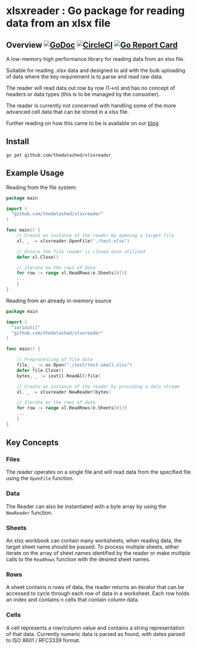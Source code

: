 # xlsxreader : Go package for reading data from an xlsx file

## Overview [![GoDoc](https://godoc.org/github.com/thedatashed/xlsxreader?status.svg)](https://godoc.org/github.com/thedatashed/xlsxreader) [![CircleCI](https://circleci.com/gh/TheDataShed/xlsxreader.svg?style=shield&circle-token=278b8226f604014c183d01a96d4eb6ead9d0bc79)](https://github.com/TheDataShed/xlsxreader) [![Go Report Card](https://goreportcard.com/badge/github.com/thedatashed/xlsxreader)](https://goreportcard.com/report/github.com/thedatashed/xlsxreader)

A low-memory high performance library for reading data from an xlsx file.

Suitable for reading .xlsx data and designed to aid with the bulk uploading of data where the key requirement is to parse and read raw data.

The reader will read data out row by row (1->n) and has no concept of headers or data types (this is to be managed by the consumer).

The reader is currently not concerned with handling some of the more advanced cell data that can be stored in a xlsx file.

Further reading on how this came to be is available on our [blog](https://www.thedatashed.co.uk/2019/02/13/go-shedsheet-reader/)

## Install

```
go get github.com/thedatashed/xlsxreader
```

## Example Usage
Reading from the file system:

```go
package main

import (
  "github.com/thedatashed/xlsxreader"
)

func main() {
    // Create an instance of the reader by opening a target file
    xl, _ := xlsxreader.OpenFile("./test.xlsx")

    // Ensure the file reader is closed once utilised
    defer xl.Close()

    // Iterate on the rows of data
    for row := range xl.ReadRows(e.Sheets[0]){
    ...
    }
}
```

Reading from an already in-memory source
```go
package main

import (
  "io/ioutil"
  "github.com/thedatashed/xlsxreader"
)

func main() {

    // Preprocessing of file data
    file, _ := os.Open("./test/test-small.xlsx")
    defer file.Close()
    bytes, _ := ioutil.ReadAll(file)

    // Create an instance of the reader by providing a data stream
    xl, _ := xlsxreader.NewReader(bytes)

    // Iterate on the rows of data
    for row := range xl.ReadRows(e.Sheets[0]){
    ...
    }
}
```

## Key Concepts

### Files
The reader operates on a single file and will read data from the specified file using the `OpenFile` function.

### Data
The Reader can also be instantiated with a byte array by using the `NewReader` function.

### Sheets
An xlsx workbook can contain many worksheets, when reading data, the target sheet name should be passed. To process multiple sheets, either iterate on the array of sheet names identified by the reader or make multiple calls to the `ReadRows` function with the desired sheet names.

### Rows
A sheet contains n rows of data, the reader returns an iterator that can be accessed to cycle through each row of data in a worksheet. Each row holds an index and contains n cells that contain column data.

### Cells
A cell represents a row/column value and contains a string representation of that data. Currently numeric data is parsed as found, with dates parsed to ISO 8601 / RFC3339 format.
